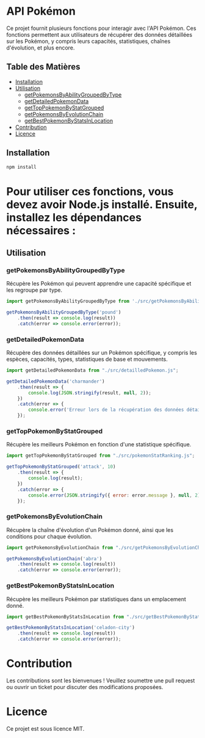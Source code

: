 # API Pokémon

Ce projet fournit plusieurs fonctions pour interagir avec l'API Pokémon. Ces fonctions permettent aux utilisateurs de récupérer des données détaillées sur les Pokémon, y compris leurs capacités, statistiques, chaînes d'évolution, et plus encore.

## Table des Matières

- [Installation](#installation)
- [Utilisation](#utilisation)
  - [getPokemonsByAbilityGroupedByType](#getpokemonsbyabilitygroupedbytype)
  - [getDetailedPokemonData](#getdetailedpokemondetail)
  - [getTopPokemonByStatGrouped](#gettoppokemonbystatgrouped)
  - [getPokemonsByEvolutionChain](#getpokemonsbyevolutionchain)
  - [getBestPokemonByStatsInLocation](#getbestpokemonbystatsinlocation)
- [Contribution](#contribution)
- [Licence](#licence)

## Installation

```bash
npm install
```
# Pour utiliser ces fonctions, vous devez avoir Node.js installé. Ensuite, installez les dépendances nécessaires :

## Utilisation

### getPokemonsByAbilityGroupedByType
Récupère les Pokémon qui peuvent apprendre une capacité spécifique et les regroupe par type.
```javascript
import getPokemonsByAbilityGroupedByType from './src/getPokemonsByAbilityGroupedByType.js';

getPokemonsByAbilityGroupedByType('pound')
    .then(result => console.log(result))
    .catch(error => console.error(error));
```

### getDetailedPokemonData
Récupère des données détaillées sur un Pokémon spécifique, y compris les espèces, capacités, types, statistiques de base et mouvements.

```javascript
import getDetailedPokemonData from "./src/detailledPokemon.js";

getDetailedPokemonData('charmander')
    .then(result => {
        console.log(JSON.stringify(result, null, 2));
    })
    .catch(error => {
        console.error('Erreur lors de la récupération des données détaillées du Pokémon:', error.message);
    });
```


### getTopPokemonByStatGrouped
Récupère les meilleurs Pokémon en fonction d'une statistique spécifique.

```javascript
import getTopPokemonByStatGrouped from "./src/pokemonStatRanking.js";

getTopPokemonByStatGrouped('attack', 10)
    .then(result => {
        console.log(result);
    })
    .catch(error => {
        console.error(JSON.stringify({ error: error.message }, null, 2));
    });
```

### getPokemonsByEvolutionChain
Récupère la chaîne d'évolution d'un Pokémon donné, ainsi que les conditions pour chaque évolution.

```javascript
import getPokemonsByEvolutionChain from "./src/getPokemonsByEvolutionChain.js";

getPokemonsByEvolutionChain('abra')
    .then(result => console.log(result))
    .catch(error => console.error(error));
```

### getBestPokemonByStatsInLocation
Récupère les meilleurs Pokémon par statistiques dans un emplacement donné.

```javascript
import getBestPokemonByStatsInLocation from "./src/getBestPokemonByStatsInLocation.js";

getBestPokemonByStatsInLocation('celadon-city')
    .then(result => console.log(result))
    .catch(error => console.error(error));
```

# Contribution
Les contributions sont les bienvenues ! Veuillez soumettre une pull request ou ouvrir un ticket pour discuter des modifications proposées.

# Licence
Ce projet est sous licence MIT.